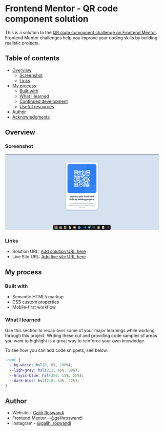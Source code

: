 # Frontend Mentor - QR code component solution

This is a solution to the [QR code component challenge on Frontend Mentor](https://www.frontendmentor.io/challenges/qr-code-component-iux_sIO_H). Frontend Mentor challenges help you improve your coding skills by building realistic projects. 

## Table of contents

- [Overview](#overview)
  - [Screenshot](#screenshot)
  - [Links](#links)
- [My process](#my-process)
  - [Built with](#built-with)
  - [What I learned](#what-i-learned)
  - [Continued development](#continued-development)
  - [Useful resources](#useful-resources)
- [Author](#author)
- [Acknowledgments](#acknowledgments)

## Overview

### Screenshot

![](./screenshot.png)

### Links

- Solution URL: [Add solution URL here](https://github.com/galihroswandi/QR-CODE.FrontendMentor)
- Live Site URL: [Add live site URL here](https://qrcode-fementor.vercel.app/?vercelToolbarCode=rk6YYQCkC7oNSR-)

## My process

### Built with

- Semantic HTML5 markup
- CSS custom properties
- Mobile-first workflow

### What I learned

Use this section to recap over some of your major learnings while working through this project. Writing these out and providing code samples of areas you want to highlight is a great way to reinforce your own knowledge.

To see how you can add code snippets, see below:

```css
:root {
  --bg-white: hsl(0, 0%, 100%);
  --ligh-gray: hsl(212, 45%, 89%);
  --Grayis-blue: hsl(220, 15%, 55%);
  --dark-blue: hsl(218, 44%, 22%);
}
```

## Author

- Website - [Galih Roswandi](https://qrcode-fementor.vercel.app/?vercelToolbarCode=rk6YYQCkC7oNSR-)
- Frontend Mentor - [@galihroswandi](https://www.frontendmentor.io/profile/galihroswandi)
- Instagram - [@galih_roswandi](https://instagram.com/galih_roswandi)

